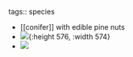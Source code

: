 tags:: species

- [[conifer]] with edible pine nuts
- ![](https://peach-geographical-bat-397.mypinata.cloud/ipfs/QmZ3nCdjkSvmdtCfXNEVNwEAzsYDEiP8AZ1VeerRz4GoJm){:height 576, :width 574}
- ![](https://peach-geographical-bat-397.mypinata.cloud/ipfs/QmUM9e5MqSwesRUL96xabfCuhFH2NTUZEUYZTTjvi7K6sp)